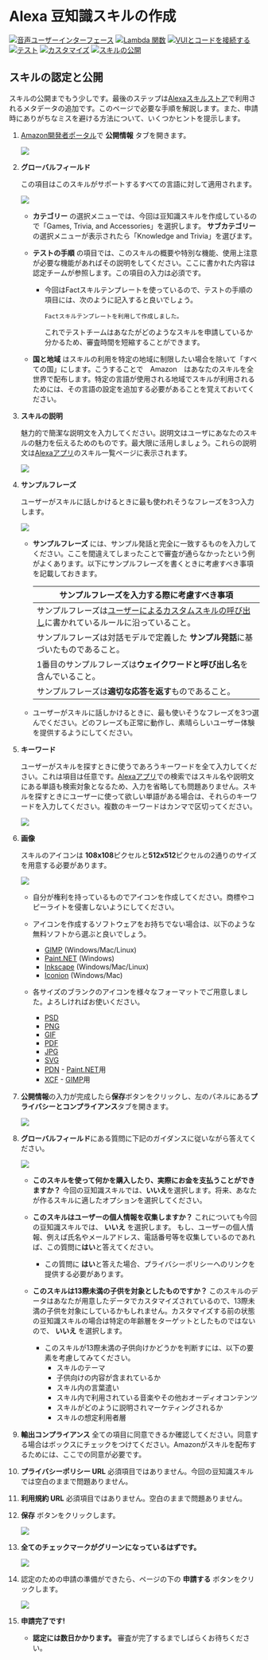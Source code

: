 # Alexa 豆知識スキルの作成
[![音声ユーザーインターフェース](https://m.media-amazon.com/images/G/01/mobile-apps/dex/alexa/alexa-skills-kit/jp/tutorials/navigation/1-locked.png)](1-voice-user-interface.md)
[![Lambda 関数](https://m.media-amazon.com/images/G/01/mobile-apps/dex/alexa/alexa-skills-kit/jp/tutorials/navigation/2-locked.png)](2-lambda-function.md)
[![VUIとコードを接続する](https://m.media-amazon.com/images/G/01/mobile-apps/dex/alexa/alexa-skills-kit/jp/tutorials/navigation/3-locked.png)](3-connect-vui-to-code.md)
[![テスト](https://m.media-amazon.com/images/G/01/mobile-apps/dex/alexa/alexa-skills-kit/jp/tutorials/navigation/4-locked.png)](4-testing.md)
[![カスタマイズ](https://m.media-amazon.com/images/G/01/mobile-apps/dex/alexa/alexa-skills-kit/jp/tutorials/navigation/5-locked.png)](5-customization.md)
[![スキルの公開](https://m.media-amazon.com/images/G/01/mobile-apps/dex/alexa/alexa-skills-kit/jp/tutorials/navigation/6-on.png)](6-publication.md)


## スキルの認定と公開

スキルの公開までもう少しです。最後のステップは[Alexaスキルストア](http://amazon.com/skills)で利用されるメタデータの追加です。このページで必要な手順を解説します。また、申請時にありがちなミスを避ける方法について、いくつかヒントを提示します。

1.  [Amazon開発者ポータル](https://developer.amazon.com/edw/home.html#/skills/list)で **公開情報** タブを開きます。

    <img src="https://m.media-amazon.com/images/G/01/mobile-apps/dex/alexa/alexa-skills-kit/jp/tutorials/fact/6-1-publishing-information.png" />

2.  **グローバルフィールド** 

	この項目はこのスキルがサポートするすべての言語に対して適用されます。

    <img src="https://m.media-amazon.com/images/G/01/mobile-apps/dex/alexa/alexa-skills-kit/jp/tutorials/fact/6-2-global-fields.png" />

    *  **カテゴリー** の選択メニューでは、今回は豆知識スキルを作成しているので「Games, Trivia, and Accessories」を選択します。  **サブカテゴリー** の選択メニューが表示されたら「Knowledge and Trivia」を選びます。

    *  **テストの手順** の項目では、このスキルの概要や特別な機能、使用上注意が必要な機能があればその説明をしてください。ここに書かれた内容は認定チームが参照します。この項目の入力は必須です。

        *  今回はFactスキルテンプレートを使っているので、テストの手順の項目には、次のように記入すると良いでしょう。

           `Factスキルテンプレートを利用して作成しました。`

           これでテストチームはあなたがどのようなスキルを申請しているか分かるため、審査時間を短縮することができます。

    *  **国と地域** はスキルの利用を特定の地域に制限したい場合を除いて「すべての国」にします。こうすることで　Amazon　はあなたのスキルを全世界で配布します。特定の言語が使用される地域でスキルが利用されるためには、その言語の設定を追加する必要があることを覚えておいてください。

3.  **スキルの説明**

	魅力的で簡潔な説明文を入力してください。説明文はユーザにあなたのスキルの魅力を伝えるためのものです。最大限に活用しましょう。これらの説明文は[Alexaアプリ](http://alexa.amazon.co.jp/spa/index.html#skills)のスキル一覧ページに表示されます。

    <img src="https://m.media-amazon.com/images/G/01/mobile-apps/dex/alexa/alexa-skills-kit/jp/tutorials/fact/6-3-description.png" />

 
4.  **サンプルフレーズ** 

	ユーザーがスキルに話しかけるときに最も使われそうなフレーズを3つ入力します。

    <img src="https://m.media-amazon.com/images/G/01/mobile-apps/dex/alexa/alexa-skills-kit/jp/tutorials/fact/6-4-example-phrases.png" />

    *  **サンプルフレーズ** には、サンプル発話と完全に一致するものを入力してください。ここを間違えてしまったことで審査が通らなかったという例がよくあります。以下にサンプルフレーズを書くときに考慮すべき事項を記載しておきます。

       | サンプルフレーズを入力する際に考慮すべき事項 |
       | ----------------------------------------- |
       | サンプルフレーズは[ユーザーによるカスタムスキルの呼び出し](https://developer.amazon.com/public/solutions/alexa/alexa-skills-kit/docs/supported-phrases-to-begin-a-conversation)に書かれているルールに沿っていること。 |
       | サンプルフレーズは対話モデルで定義した **サンプル発話**に基づいたものであること。 |
       | 1番目のサンプルフレーズは**ウェイクワードと呼び出し名**を含んでいること。 |
       | サンプルフレーズは**適切な応答を返す**ものであること。 |

    *  ユーザーがスキルに話しかけるときに、最も使いそうなフレーズを3つ選んでください。どのフレーズも正常に動作し、素晴らしいユーザー体験を提供するようにしてください。

5.  **キーワード**
	
	ユーザーがスキルを探すときに使うであろうキーワードを全て入力してください。これは項目は任意です。[Alexaアプリ](http://alexa.amazon.co.jp)での検索ではスキル名や説明文にある単語も検索対象となるため、入力を省略しても問題ありません。スキルを探すときにユーザーに使って欲しい単語がある場合は、それらのキーワードを入力してください。複数のキーワードはカンマで区切ってください。

    <img src="https://m.media-amazon.com/images/G/01/mobile-apps/dex/alexa/alexa-skills-kit/jp/tutorials/fact/6-5-keywords.png" />

6.  **画像** 

	スキルのアイコンは **108x108**ピクセルと**512x512**ピクセルの2通りのサイズを用意する必要があります。

    <img src="https://m.media-amazon.com/images/G/01/mobile-apps/dex/alexa/alexa-skills-kit/jp/tutorials/fact/6-6-icons.png" />

    *  自分が権利を持っているものでアイコンを作成してください。商標やコピーライトを侵害しないようにしてください。
    *  アイコンを作成するソフトウェアをお持ちでない場合は、以下のような無料ソフトから選ぶと良いでしょう。

       *  [GIMP](https://www.gimp.org/) (Windows/Mac/Linux)
       *  [Paint.NET](http://www.getpaint.net/index.html) (Windows)
       *  [Inkscape](http://inkscape.org) (Windows/Mac/Linux)
       *  [Iconion](http://iconion.com/) (Windows/Mac)

    *  各サイズのブランクのアイコンを様々なフォーマットでご用意しました。よろしければお使いください。

       *  [PSD](https://m.media-amazon.com/images/G/01/mobile-apps/dex/alexa/alexa-skills-kit/tutorials/general/icon-templates/psd.zip)
       *  [PNG](https://m.media-amazon.com/images/G/01/mobile-apps/dex/alexa/alexa-skills-kit/tutorials/general/icon-templates/png.zip)
       *  [GIF](https://m.media-amazon.com/images/G/01/mobile-apps/dex/alexa/alexa-skills-kit/tutorials/general/icon-templates/gif.zip)
       *  [PDF](https://m.media-amazon.com/images/G/01/mobile-apps/dex/alexa/alexa-skills-kit/tutorials/general/icon-templates/pdf.zip)
       *  [JPG](https://m.media-amazon.com/images/G/01/mobile-apps/dex/alexa/alexa-skills-kit/tutorials/general/icon-templates/jpg.zip)
       *  [SVG](https://m.media-amazon.com/images/G/01/mobile-apps/dex/alexa/alexa-skills-kit/tutorials/general/icon-templates/svg.zip)
       *  [PDN](https://m.media-amazon.com/images/G/01/mobile-apps/dex/alexa/alexa-skills-kit/tutorials/general/icon-templates/pdn.zip) - [Paint.NET](http://www.getpaint.net/index.html)用
       *  [XCF](https://m.media-amazon.com/images/G/01/mobile-apps/dex/alexa/alexa-skills-kit/tutorials/general/icon-templates/xcf.zip) - [GIMP](https://www.gimp.org/)用

7. **公開情報**の入力が完成したら**保存**ボタンをクリックし、左のパネルにある**プライバシーとコンプライアンス**タブを開きます。

    <img src="https://m.media-amazon.com/images/G/01/mobile-apps/dex/alexa/alexa-skills-kit/jp/tutorials/fact/6-7-privacy-and-compliance.png"/>

8.  **グローバルフィールド**にある質問に下記のガイダンスに従いながら答えてください。

    <img src="https://m.media-amazon.com/images/G/01/mobile-apps/dex/alexa/alexa-skills-kit/jp/tutorials/fact/6-8-global-fields.png"/>

    *  **このスキルを使って何かを購入したり、実際にお金を支払うことができますか？** 今回の豆知識スキルでは、**いいえ**を選択します。将来、あなたが作るスキルに適したオプションを選択してください。

    *  **このスキルはユーザーの個人情報を収集しますか？** これについても今回の豆知識スキルでは、 **いいえ** を選択します。 もし、ユーザーの個人情報、例えば氏名やメールアドレス、電話番号等を収集しているのであれば、この質問に**はい**と答えてください。
        *  この質問に **はい**と答えた場合、プライバシーポリシーへのリンクを提供する必要があります。

    *  **このスキルは13際未満の子供を対象としたものですか？** このスキルのデータはあなたが用意したデータでカスタマイズされているので、13際未満の子供を対象にしているかもしれません。カスタマイズする前の状態の豆知識スキルの場合は特定の年齢層をターゲットとしたものではないので、 **いいえ** を選択します。
        * このスキルが13際未満の子供向けかどうかを判断すには、以下の要素を考慮してみてください。
            * スキルのテーマ
            * 子供向けの内容が含まれているか
            * スキル内の言葉遣い
            * スキル内で利用されている音楽やその他おオーディオコンテンツ
            * スキルがどのように説明されマーケティングされるか
            * スキルの想定利用者層

9.  **輸出コンプライアンス** 全ての項目に同意できるか確認してください。同意する場合はボックスにチェックをつけてください。Amazonがスキルを配布するためには、ここでの同意が必要です。

10. **プライバシーポリシー URL** 必須項目ではありません。今回の豆知識スキルでは空白のままで問題ありません。

11. **利用規約 URL** 必須項目ではありません。空白のままで問題ありません。

12. **保存** ボタンをクリックします。

    <img src="https://m.media-amazon.com/images/G/01/mobile-apps/dex/alexa/alexa-skills-kit/jp/tutorials/fact/6-12-save-button.png"/>

13. **全てのチェックマークがグリーンになっているはずです。**

    <img src="https://m.media-amazon.com/images/G/01/mobile-apps/dex/alexa/alexa-skills-kit/jp/tutorials/fact/6-13-all-six-checkmarks.png"/>

14. 認定のための申請の準備ができたら、ページの下の **申請する** ボタンをクリックします。

    <img src="https://m.media-amazon.com/images/G/01/mobile-apps/dex/alexa/alexa-skills-kit/jp/tutorials/fact/6-14-submit-for-certification.png"/>

15. **申請完了です!** 

    *  **認定には数日かかります。** 審査が完了するまでしばらくお待ちください。

